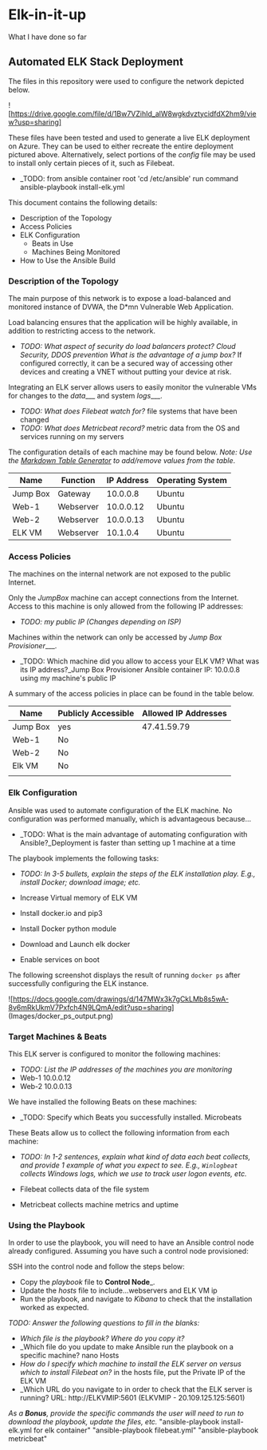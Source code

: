 # Elk-in-it-up
What I have done so far
## Automated ELK Stack Deployment

The files in this repository were used to configure the network depicted below.

![https://drive.google.com/file/d/1Bw7VZihId_alW8wgkdvztycidfdX2hm9/view?usp=sharing]

These files have been tested and used to generate a live ELK deployment on Azure. They can be used to either recreate the entire deployment pictured above. Alternatively, select portions of the _config_ file may be used to install only certain pieces of it, such as Filebeat.

  - _TODO: from ansible container root 'cd /etc/ansible' run command ansible-playbook install-elk.yml

This document contains the following details:
- Description of the Topology
- Access Policies
- ELK Configuration
  - Beats in Use
  - Machines Being Monitored
- How to Use the Ansible Build


### Description of the Topology

The main purpose of this network is to expose a load-balanced and monitored instance of DVWA, the D*mn Vulnerable Web Application.

Load balancing ensures that the application will be highly available, in addition to restricting access to the network.
- _TODO: What aspect of security do load balancers protect? Cloud Security, DDOS prevention  What is the advantage of a jump box?_ If configured correctly, it can be a secured way of accessing other devices and creating a VNET without putting your device at risk.

Integrating an ELK server allows users to easily monitor the vulnerable VMs for changes to the _data____ and system _logs____.
- _TODO: What does Filebeat watch for?_ file systems that have been changed
- _TODO: What does Metricbeat record?_ metric data from the OS and services running on my servers

The configuration details of each machine may be found below.
_Note: Use the [Markdown Table Generator](http://www.tablesgenerator.com/markdown_tables) to add/remove values from the table_.

| Name     | Function | IP Address | Operating System |
|----------|----------|------------|------------------|
| Jump Box | Gateway  | 10.0.0.8   | Ubuntu           |
| Web-1    | Webserver| 10.0.0.12  | Ubuntu           |
| Web-2    | Webserver| 10.0.0.13  | Ubuntu           |
| ELK VM   | Webserver| 10.1.0.4   | Ubuntu           |

### Access Policies

The machines on the internal network are not exposed to the public Internet. 

Only the _JumpBox_ machine can accept connections from the Internet. Access to this machine is only allowed from the following IP addresses:
- _TODO: my public IP (Changes depending on ISP)_

Machines within the network can only be accessed by _Jump Box Provisioner____.
- _TODO: Which machine did you allow to access your ELK VM? What was its IP address?_Jump Box Provisioner Ansible container IP: 10.0.0.8 using my machine's public IP

A summary of the access policies in place can be found in the table below.

| Name     | Publicly Accessible | Allowed IP Addresses |
|----------|---------------------|----------------------|
| Jump Box | yes                 | 47.41.59.79          |
| Web-1    | No                  |                      |
| Web-2    | No                  |                      |
| Elk VM   | No                  |                      |
|          |                     |                      |

### Elk Configuration

Ansible was used to automate configuration of the ELK machine. No configuration was performed manually, which is advantageous because...
- _TODO: What is the main advantage of automating configuration with Ansible?_Deployment is faster than setting up 1 machine at a time

The playbook implements the following tasks:
- _TODO: In 3-5 bullets, explain the steps of the ELK installation play. E.g., install Docker; download image; etc._

- Increase Virtual memory of ELK VM
- Install docker.io and pip3
- Install Docker python module
- Download and Launch elk docker
- Enable services on boot

The following screenshot displays the result of running `docker ps` after successfully configuring the ELK instance.

![https://docs.google.com/drawings/d/147MWx3k7gCkLMb8s5wA-8v6mRkUkmV7Pxfch4N9LQmA/edit?usp=sharing]
(Images/docker_ps_output.png)


### Target Machines & Beats
This ELK server is configured to monitor the following machines:
- _TODO: List the IP addresses of the machines you are monitoring_
- Web-1 10.0.0.12
- Web-2 10.0.0.13

We have installed the following Beats on these machines:
- _TODO: Specify which Beats you successfully installed. Microbeats

These Beats allow us to collect the following information from each machine:
- _TODO: In 1-2 sentences, explain what kind of data each beat collects, and provide 1 example of what you expect to see. E.g., `Winlogbeat` collects Windows logs, which we use to track user logon events, etc._

- Filebeat collects data of the file system
- Metricbeat collects machine metrics and uptime

### Using the Playbook
In order to use the playbook, you will need to have an Ansible control node already configured. Assuming you have such a control node provisioned: 

SSH into the control node and follow the steps below:
- Copy the _playbook_ file to __Control Node___.
- Update the _hosts_ file to include...webservers and ELK VM ip
- Run the playbook, and navigate to _Kibana_ to check that the installation worked as expected.

_TODO: Answer the following questions to fill in the blanks:_
- _Which file is the playbook? Where do you copy it?_
- _Which file do you update to make Ansible run the playbook on a specific machine? nano Hosts 
- _How do I specify which machine to install the ELK server on versus which to install Filebeat on?_ in the hosts file, put the Private IP of the ELK VM 
- _Which URL do you navigate to in order to check that the ELK server is running? URL: http://ELKVMIP:5601 (ELKVMIP - 20.109.125.125:5601)

_As a **Bonus**, provide the specific commands the user will need to run to download the playbook, update the files, etc._
"ansible-playbook install-elk.yml for elk container"
"ansible-playbook filebeat.yml"
"ansible-playbook metricbeat"
